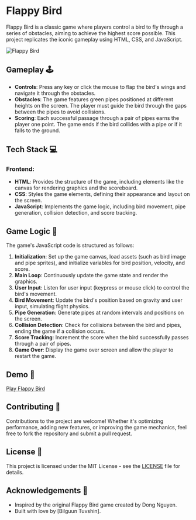 # Flappy Bird

Flappy Bird is a classic game where players control a bird to fly through a series of obstacles, aiming to achieve the highest score possible. This project replicates the iconic gameplay using HTML, CSS, and JavaScript.

![Flappy Bird](https://firebasestorage.googleapis.com/v0/b/ecommerce-react-47db0.appspot.com/o/image%2FScreen%20Shot%202024-02-23%20at%206.52.45%20PM.png?alt=media&token=e0f29fc1-cbde-4b0b-8548-2d7870e8e569)

## Gameplay 🕹️
- **Controls**: Press any key or click the mouse to flap the bird's wings and navigate it through the obstacles.
- **Obstacles**: The game features green pipes positioned at different heights on the screen. The player must guide the bird through the gaps between the pipes to avoid collisions.
- **Scoring**: Each successful passage through a pair of pipes earns the player one point. The game ends if the bird collides with a pipe or if it falls to the ground.

## Tech Stack 💻
### Frontend:
- **HTML**: Provides the structure of the game, including elements like the canvas for rendering graphics and the scoreboard.
- **CSS**: Styles the game elements, defining their appearance and layout on the screen.
- **JavaScript**: Implements the game logic, including bird movement, pipe generation, collision detection, and score tracking.

## Game Logic 🧠
The game's JavaScript code is structured as follows:
1. **Initialization**: Set up the game canvas, load assets (such as bird image and pipe sprites), and initialize variables for bird position, velocity, and score.
2. **Main Loop**: Continuously update the game state and render the graphics.
3. **User Input**: Listen for user input (keypress or mouse click) to control the bird's movement.
4. **Bird Movement**: Update the bird's position based on gravity and user input, simulating flight physics.
5. **Pipe Generation**: Generate pipes at random intervals and positions on the screen.
6. **Collision Detection**: Check for collisions between the bird and pipes, ending the game if a collision occurs.
7. **Score Tracking**: Increment the score when the bird successfully passes through a pair of pipes.
8. **Game Over**: Display the game over screen and allow the player to restart the game.

## Demo 🎥
[Play Flappy Bird](https://flappy-bird-b0923.web.app)

## Contributing 🤝
Contributions to the project are welcome! Whether it's optimizing performance, adding new features, or improving the game mechanics, feel free to fork the repository and submit a pull request.

## License 📄
This project is licensed under the MIT License - see the [LICENSE](LICENSE) file for details.

## Acknowledgements 🙏
- Inspired by the original Flappy Bird game created by Dong Nguyen.
- Built with love by [Bilguun Tuvshin].
